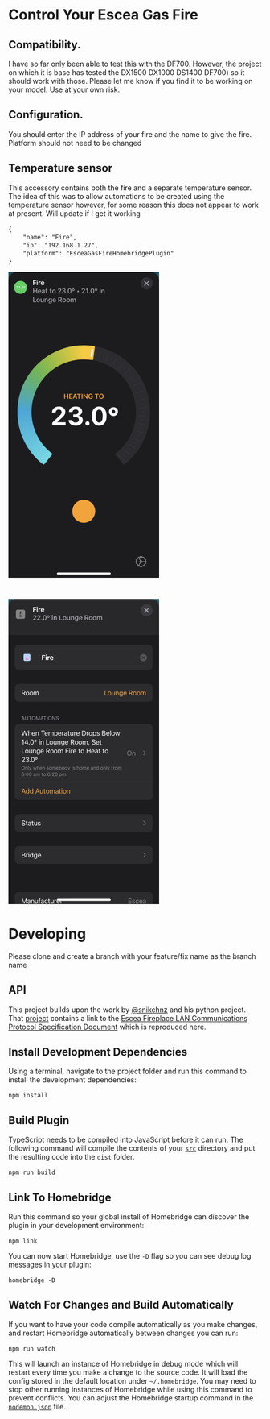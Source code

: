 

# Control Your Escea Gas Fire

## Compatibility.

I have so far only been able to test this with the DF700. However, the project on which it is base has tested the DX1500 DX1000
DS1400 DF700) so it should work with those. Please let me know if you find it to be working on your model. Use at your own risk.

## Configuration. 
You should enter the IP address of your fire and the name to give the fire. Platform should not need to be changed

## Temperature sensor

This accessory contains both the fire and a separate temperature sensor. The idea of this was to allow automations to be created using the temperature sensor however, for some reason this does not appear to work at present. Will update if I get it working

```
{
    "name": "Fire",
    "ip": "192.168.1.27",
    "platform": "EsceaGasFireHomebridgePlugin"
}
```

![](images/Screenshot%202022-07-06%20at%205.52.45%20pm.png) 
#
![](images/Screenshot%202022-07-06%20at%206.16.13%20pm.png)

# Developing

Please clone and create a branch with your feature/fix name as the branch name

## API
This project builds upon the work by [@snikchnz](https://github.com/snikch) and his python project. That [project](https://github.com/snikch/escea#readme) contains a link to the [Escea Fireplace LAN Communications Protocol Specification Document](images/630260_3.Escea.Fireplace.LAN.Comms.Spec.pdf) which is reproduced here.

## Install Development Dependencies

Using a terminal, navigate to the project folder and run this command to install the development dependencies:

```
npm install
```

## Build Plugin

TypeScript needs to be compiled into JavaScript before it can run. The following command will compile the contents of your [`src`](./src) directory and put the resulting code into the `dist` folder.

```
npm run build
```

## Link To Homebridge

Run this command so your global install of Homebridge can discover the plugin in your development environment:

```
npm link
```

You can now start Homebridge, use the `-D` flag so you can see debug log messages in your plugin:

```
homebridge -D
```

## Watch For Changes and Build Automatically

If you want to have your code compile automatically as you make changes, and restart Homebridge automatically between changes you can run:

```
npm run watch
```

This will launch an instance of Homebridge in debug mode which will restart every time you make a change to the source code. It will load the config stored in the default location under `~/.homebridge`. You may need to stop other running instances of Homebridge while using this command to prevent conflicts. You can adjust the Homebridge startup command in the [`nodemon.json`](./nodemon.json) file.

